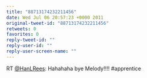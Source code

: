 ```yaml
---
title: "88713174232211456"
date: Wed Jul 06 20:57:23 +0000 2011
original-tweet-id: "88713174232211456"
retweets: 0
favorites: 0
reply-tweet-id: ""
reply-user-id: ""
reply-user-screen-name: ""
---
```

RT <a href="https://twitter.com/HanLRees">@HanLRees</a>: Hahahaha bye Melody!!!! #apprentice

